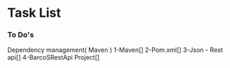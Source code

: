 
# Task List
### To Do's 
Dependency management( Maven )
1-Maven[]
2-Pom.xml[] 
3-Json - Rest api[] 
4-BarcoSRestApi Project[]


